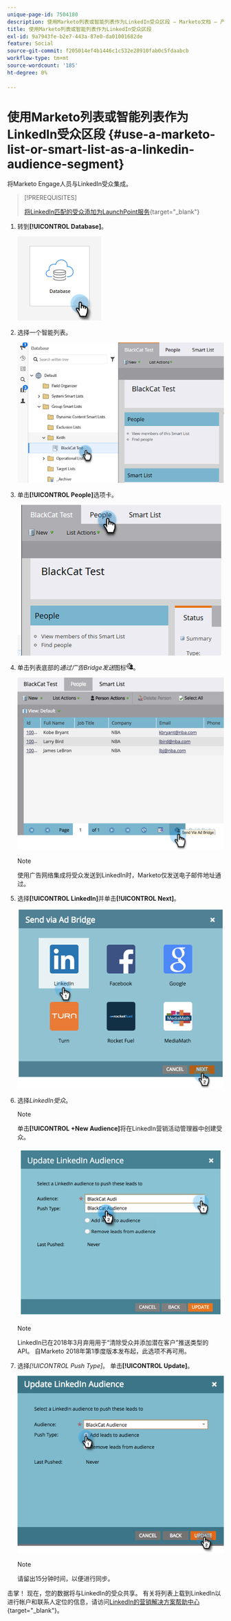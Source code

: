 ```yaml
---
unique-page-id: 7504180
description: 使用Marketo列表或智能列表作为LinkedIn受众区段 — Marketo文档 — 产品文档
title: 使用Marketo列表或智能列表作为LinkedIn受众区段
exl-id: 9a7943fe-b2e7-443a-87e0-da01001682de
feature: Social
source-git-commit: f205014ef4b1446c1c532e28910fab0c5fdaabcb
workflow-type: tm+mt
source-wordcount: '185'
ht-degree: 0%

---
```


# 使用Marketo列表或智能列表作为LinkedIn受众区段 {#use-a-marketo-list-or-smart-list-as-a-linkedin-audience-segment}

将Marketo Engage人员与LinkedIn受众集成。

>[!PREREQUISITES]
>
>[将LinkedIn匹配的受众添加为LaunchPoint服务](/help/marketo/product-docs/demand-generation/ad-network-integrations/add-linkedin-matched-audiences-as-a-launchpoint-service.md){target="_blank"}

1. 转到&#x200B;**[!UICONTROL Database]**。

   ![](assets/list-as-a-linkedin-audience-segment-1.png)

1. 选择一个智能列表。

   ![](assets/list-as-a-linkedin-audience-segment-2.png)

1. 单击&#x200B;**[!UICONTROL People]**&#x200B;选项卡。

   ![](assets/list-as-a-linkedin-audience-segment-3.png)

1. 单击列表底部的&#x200B;_通过广告Bridge发送_&#x200B;图标![—](assets/icon-ad-bridge.png)。

   ![](assets/list-as-a-linkedin-audience-segment-4.png)

   >[!NOTE]
   >
   >使用广告网络集成将受众发送到LinkedIn时，Marketo仅发送电子邮件地址通过。

1. 选择&#x200B;**[!UICONTROL LinkedIn]**&#x200B;并单击&#x200B;**[!UICONTROL Next]**。

   ![](assets/list-as-a-linkedin-audience-segment-5.png)

1. 选择&#x200B;_LinkedIn受众_。

   >[!NOTE]
   >
   >单击&#x200B;**[!UICONTROL +New Audience]**&#x200B;将在LinkedIn营销活动管理器中创建受众。

   ![](assets/list-as-a-linkedin-audience-segment-6.png)

   >[!NOTE]
   >
   >LinkedIn已在2018年3月弃用用于“清除受众并添加潜在客户”推送类型的API。 自Marketo 2018年第1季度版本发布起，此选项不再可用。

1. 选择&#x200B;_[!UICONTROL Push Type]_。 单击&#x200B;**[!UICONTROL Update]**。

   ![](assets/list-as-a-linkedin-audience-segment-7.png)

   >[!NOTE]
   >
   >请留出15分钟时间，以便进行同步。

击掌！ 现在，您的数据将与LinkedIn的受众共享。 有关将列表上载到LinkedIn以进行帐户和联系人定位的信息，请访问[LinkedIn的营销解决方案帮助中心](https://www.linkedin.com/help/lms/answer/73938?query=ad%20segment){target="_blank"}。
